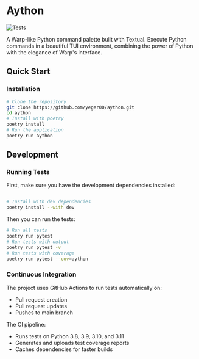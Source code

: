 # Aython

![Tests](https://github.com/yeger00/aython/actions/workflows/test.yml/badge.svg)

A Warp-like Python command palette built with Textual. Execute Python commands in a beautiful TUI environment, combining the power of Python with the elegance of Warp's interface.

## Quick Start

### Installation
```bash
# Clone the repository
git clone https://github.com/yeger00/aython.git
cd aython
# Install with poetry
poetry install
# Run the application
poetry run aython
```

## Development

### Running Tests

First, make sure you have the development dependencies installed:
```bash

# Install with dev dependencies
poetry install --with dev
```

Then you can run the tests:
```bash
# Run all tests
poetry run pytest
# Run tests with output
poetry run pytest -v
# Run tests with coverage
poetry run pytest --cov=aython
```

### Continuous Integration

The project uses GitHub Actions to run tests automatically on:
- Pull request creation
- Pull request updates
- Pushes to main branch

The CI pipeline:
- Runs tests on Python 3.8, 3.9, 3.10, and 3.11
- Generates and uploads test coverage reports
- Caches dependencies for faster builds
